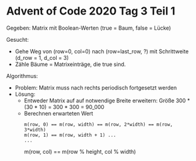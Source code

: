 # Advent of Code 2020 Tag 3 Teil 1

Gegeben: Matrix mit Boolean-Werten (true = Baum, false = Lücke)

Gesucht:
- Gehe Weg von (row=0, col=0) nach (row=last_row, ?) mit Schrittweite
  (d_row = 1, d_col = 3)
- Zähle Bäume = Matrixeinträge, die true sind.

Algorithmus:
- Problem: Matrix muss nach rechts periodisch fortgesetzt werden
- Lösung:
  - Entweder Matrix auf auf notwendige Breite erweitern:
    Größe 300 * (30 * 10) = 300 * 300 = 90_000
  - Berechnen erwarteten Wert
    ~~~
    m(row, 0) == m(row, width) == m(row, 2*width) == m(row, 3*width)
    m(row, 1) == m(row, width + 1) ...
    ...
    ~~~
    m(row, col) == m(row % height, col % width)
  

